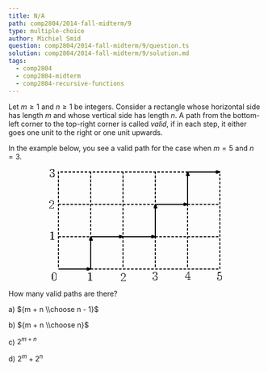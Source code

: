 ```yaml
---
title: N/A
path: comp2804/2014-fall-midterm/9
type: multiple-choice
author: Michiel Smid
question: comp2804/2014-fall-midterm/9/question.ts
solution: comp2804/2014-fall-midterm/9/solution.md
tags:
  - comp2804
  - comp2804-midterm
  - comp2804-recursive-functions
---
```


Let $m \geq 1$ and $n \geq 1$ be integers. Consider a rectangle whose horizontal side has length $m$ and whose vertical side has length $n$. A path from the bottom-left corner to the top-right corner is called <em>valid</em>, if in each step, it either goes one unit to the right or one unit upwards. <br>

In the example below, you see a valid path for the case when $m = 5$ and $n = 3$.
<img width="342" height="222" style="display: block; max-width: 100%; height: auto; margin: 1rem auto;"
  src="data:image/png;base64,
  iVBORw0KGgoAAAANSUhEUgAAAVYAAADeAQMAAABc9brBAAAABlBMVEUAAAAAAAClZ7nPAAAAAXRSTlMAQObYZgAAAfZJREFUaN7t
  1z1Ow0AQBeC3G8ukiJBLOlJyBApkm45jrMQ9YOk4lo9iiQukdIESkLw/sh17ZiVAIZlpRpv9Eq2frNUEtxbsMim2YcIC2HJtCYBr
  q29onz+W6+CqhQLfXsOgr7m+c2ewUJayXd8eADSkjesay6WiNYayn9HWfFsT56XstPvYaBvrNywR2J9Z+pzpFidgJV/JV/KVfCVf
  yResXiY802OCfbN827Ct+bbU3ButomyZYKs2WryUfY3766GvvVsbaLYFMnLubeFrTc69JkYybyefb8m5F8HWlpplo7UJ9mBn594z
  vh/C3m/ZC79/JV/JV/KVfCXf/5hvnmDLhPPmbIsTsEdyKHxnZFb6zrBV43p7xMYZdlj70YybYoF8Ou/6Ps1sOu/6Tlhmvqoj/29V
  jbefpAVSrPH2jO8Hg5n6aXuh96/kK/lKvpKv5Cv5nmG+RUJmZYKtWoatwgy7XCkWsSoLdj3ghGtNE9UN7aqD2vnNZmhzZ3DvbAvt
  P7rytnN249Z3fdOA3ox+V2V9DxtPwebZyOrcrRl2pUfP/86whTuTz2E3tfBnaIdWrxfsjTfh/FObDZ8t8zY7YsOey/2wYAt3lHz4
  3fyY3YY92tZ9yzbehrXejK0d2So8o16PrNLhHRzUahffySu3pzXYtdrP7XwBhSQdbPCsOHQAAAAASUVORK5CYII=">
How many valid paths are there?

a) ${m + n \\choose n - 1}$

b) ${m + n \\choose n}$

c) $2^{m + n}$

d) $2^m + 2^n$

